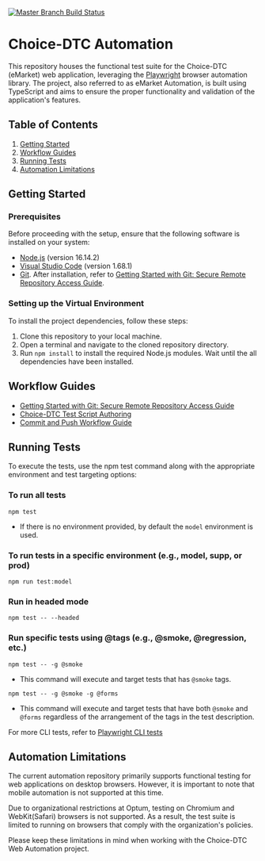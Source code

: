 [![Master Branch Build Status](https://dev.azure.com/automationwithTim/healthmarkets-dtc-automation/_apis/build/status/bddwithTim.healthmarkets-dtc-automation?branchName=master)](https://dev.azure.com/automationwithTim/healthmarkets-dtc-automation/_build/latest?definitionId=1&branchName=master)

# Choice-DTC Automation

This repository houses the functional test suite for the Choice-DTC (eMarket) web application, leveraging the [Playwright](https://playwright.dev/) browser automation library. The project, also referred to as eMarket Automation, is built using TypeScript and aims to ensure the proper functionality and validation of the application's features.

## Table of Contents

1. [Getting Started](#getting-started)
2. [Workflow Guides](#workflow-guides)
3. [Running Tests](#running-tests)
4. [Automation Limitations](#automation-limitations)

## Getting Started

### Prerequisites

Before proceeding with the setup, ensure that the following software is installed on your system:

- [Node.js](https://optum.service-now.com/euts_intake?id=appstore&q=Node.js) (version 16.14.2)
- [Visual Studio Code](https://optum.service-now.com/euts_intake?id=appstore&q=visual%20studio%20code) (version 1.68.1)
- [Git](https://optum.service-now.com/euts_intake?id=appstore&q=git). After installation, refer to [Getting Started with Git: Secure Remote Repository Access Guide](https://github.com/bddwithTim/healthmarkets-dtc-automation/blob/master/docs/Secure%20Remote%20Repository%20Access%20Guide.md).

### Setting up the Virtual Environment

To install the project dependencies, follow these steps:

1. Clone this repository to your local machine.
2. Open a terminal and navigate to the cloned repository directory.
3. Run `npm install` to install the required Node.js modules. Wait until the all dependencies have been installed.

## Workflow Guides

- [Getting Started with Git: Secure Remote Repository Access Guide](https://github.com/bddwithTim/healthmarkets-dtc-automation/blob/master/docs/Secure%20Remote%20Repository%20Access%20Guide.md)
- [Choice-DTC Test Script Authoring](https://github.com/bddwithTim/healthmarkets-dtc-automation/blob/master/docs/Playwright%20Test%20Script%20Authoring.md)
- [Commit and Push Workflow Guide](https://github.com/bddwithTim/healthmarkets-dtc-automation/blob/master/docs/Commit%20and%20Push%20Workflow%20Guide.md)

## Running Tests

To execute the tests, use the npm test command along with the appropriate environment and test targeting options:

### To run all tests

```console
npm test
```

- If there is no environment provided, by default the `model` environment is used.

### To run tests in a specific environment (e.g., model, supp, or prod)

```console
npm run test:model
```

### Run in headed mode

```console
npm test -- --headed
```

### Run specific tests using @tags (e.g., @smoke, @regression, etc.)

```console
npm test -- -g @smoke
```

- This command will execute and target tests that has `@smoke` tags.

```console
npm test -- -g @smoke -g @forms
```

- This command will execute and target tests that have both `@smoke` and `@forms` regardless of the arrangement of the tags in the test description.

For more CLI tests, refer to [Playwright CLI tests](https://playwright.dev/docs/test-cli)

## Automation Limitations

The current automation repository primarily supports functional testing for web applications on desktop browsers. However, it is important to note that mobile automation is not supported at this time.

Due to organizational restrictions at Optum, testing on Chromium and WebKit(Safari) browsers is not supported. As a result, the test suite is limited to running on browsers that comply with the organization's policies.

Please keep these limitations in mind when working with the Choice-DTC Web Automation project.


